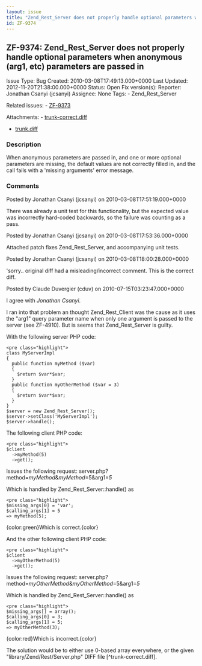 ```yaml
---
layout: issue
title: "Zend_Rest_Server does not properly handle optional parameters when anonymous (arg1, etc) parameters are passed in"
id: ZF-9374
---
```


ZF-9374: Zend\_Rest\_Server does not properly handle optional parameters when anonymous (arg1, etc) parameters are passed in
----------------------------------------------------------------------------------------------------------------------------

 Issue Type: Bug Created: 2010-03-08T17:49:13.000+0000 Last Updated: 2012-11-20T21:38:00.000+0000 Status: Open Fix version(s): 
 Reporter:  Jonathan Csanyi (jcsanyi)  Assignee:  None  Tags: - Zend\_Rest\_Server
 
 Related issues: - [ZF-9373](/issues/browse/ZF-9373)
 
 Attachments: - [trunk-correct.diff](/issues/secure/attachment/12863/trunk-correct.diff)
- [trunk.diff](/issues/secure/attachment/12862/trunk.diff)
 
### Description

When anonymous parameters are passed in, and one or more optional parameters are missing, the default values are not correctly filled in, and the call fails with a 'missing arguments' error message.

 

 

### Comments

Posted by Jonathan Csanyi (jcsanyi) on 2010-03-08T17:51:19.000+0000

There was already a unit test for this functionality, but the expected value was incorrectly hard-coded backwards, so the failure was counting as a pass.

 

 

Posted by Jonathan Csanyi (jcsanyi) on 2010-03-08T17:53:36.000+0000

Attached patch fixes Zend\_Rest\_Server, and accompanying unit tests.

 

 

Posted by Jonathan Csanyi (jcsanyi) on 2010-03-08T18:00:28.000+0000

'sorry.. original diff had a misleading/incorrect comment. This is the correct diff.

 

 

Posted by Claude Duvergier (cduv) on 2010-07-15T03:23:47.000+0000

I agree with _Jonathan Csanyi_.

I ran into that problem an thought Zend\_Rest\_Client was the cause as it uses the "arg1" query parameter name when only one argument is passed to the server (see ZF-4910). But is seems that Zend\_Rest\_Server is guilty.

With the following server PHP code:

 
    <pre class="highlight">
    class MyServerImpl
    {
      public function myMethod ($var)
      {
        $return $var*$var;
      }
      public function myOtherMethod ($var = 3)
      {
        $return $var*$var;
      }
    }
    $server = new Zend_Rest_Server();
    $server->setClass('MyServerImpl');
    $server->handle();


The following client PHP code:

 
    <pre class="highlight">
    $client
      ->myMethod(5)
      ->get();


Issues the following request: server.php?method=_myMethod_&_myMethod_=5&arg1=_5_

Which is handled by Zend\_Rest\_Server::handle() as

 
    <pre class="highlight">
    $missing_args[0] = 'var';
    $calling_args[1] = 5
    => myMethod(5);


{color:green}Which is correct.{color}

And the other following client PHP code:

 
    <pre class="highlight">
    $client
      ->myOtherMethod(5)
      ->get();


Issues the following request: server.php?method=_myOtherMethod_&_myOtherMethod_=5&arg1=_5_

Which is handled by Zend\_Rest\_Server::handle() as

 
    <pre class="highlight">
    $missing_args[] = array();
    $calling_args[0] = 3;
    $calling_args[1] = 5;
    => myOtherMethod(3);


{color:red}Which is incorrect.{color}

The solution would be to either use 0-based array everywhere, or the given "library/Zend/Rest/Server.php" DIFF file [^trunk-correct.diff].

 

 
